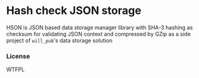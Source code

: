 # Hash check JSON storage

HSON is JSON based data storage manager library with SHA-3 hashing as checksum for validating JSON context and compressed by GZip
as a side project of `will_pub`'s data storage solution

### License
WTFPL